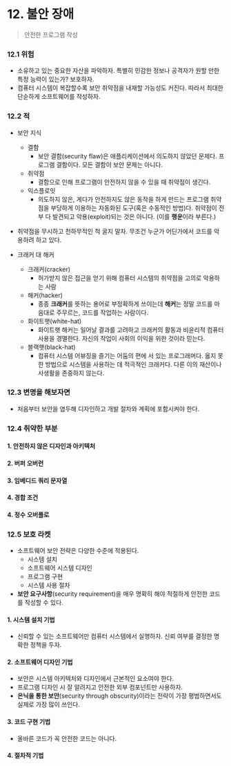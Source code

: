 # 12. 불안 장애

> 안전한 프로그램 작성



### 12.1 위험

- 소유하고 있는 중요한 자산을 파악하자. 특별히 민감한 정보나 공격자가 원할 만한 특정 능력이 있는가? 보호하자.
- 컴퓨터 시스템이 복잡할수록 보안 취약점을 내재할 가능성도 커진다. 따라서 최대한 단순하게 소프트웨어를 작성하자.



### 12.2 적

- 보안 지식
  - 결함
    - 보안 결함(security flaw)은 애플리케이션에서 의도하지 않았던 문제다. 프로그램 결함이다. 모든 결함이 보안 문제는 아니다.
  - 취약점
    - 결함으로 인해 프로그램이 안전하지 않을 수 있을 때 취약점이 생긴다.
  - 익스플로잇
    - 의도하지 않은, 게다가 안전하지도 않은 동작을 하게 만드는 프로그램 취약점을 부당하게 이용하는 자동화된 도구(혹은 수동적인 방법)다. 취약점이 전부 다 발견되고 악용(exploit)되는 것은 아니다. (이를 **행운**이라 부른다.)

- 취약점을 무시하고 천하무적인 척 굴지 말자. 무조건 누군가 어딘가에서 코드를 악용하려 하고 있다.
- 크래커 대 해커
  - 크래커(cracker)
    - 허가받지 않은 접근을 얻기 위해 컴퓨터 시스템의 취약점을 고의로 악용하는 사람
  - 해커(hacker)
    - 종종 **크래커**를 뜻하는 용어로 부정확하게 쓰이는데 **해커**는 정말 코드를 마음대로 주무르는, 코드를 작업하는 사람이다.
  - 화이트햇(white-hat)
    - 화이트햇 해커는 일어날 결과를 고려하고 크래커의 활동과 비윤리적 컴퓨터 사용을 경멸한다. 자신의 작업이 사회의 이익을 위한 것이라 믿는다.
  - 블랙햇(black-hat)
    - 컴퓨터 시스템 어뷰징을 즐기는 어둠의 편에 서 있는 프로그래머다. 옳지 못한 방법으로 시스템을 사용하는 데 적극적인 크래커다. 다른 이의 재산이나 사생활을 존중하지 않는다.



### 12.3 변명을 해보자면

- 처음부터 보안을 염두해 디자인하고 개발 절차와 계획에 포함시켜야 한다.



### 12.4 취약한 부분

#### 1. 안전하지 않은 디자인과 아키텍처

#### 2. 버퍼 오버런

#### 3. 임베디드 쿼리 문자열

#### 4. 경합 조건

#### 4. 정수 오버플로



### 12.5 보호 라켓

- 소프트웨어 보안 전략은 다양한 수준에 적용된다.
  - 시스템 설치
  - 소프트웨어 시스템 디자인
  - 프로그램 구현
  - 시스템 사용 절차
- **보안 요구사항**(security requirement)을 매우 명확히 해야 적절하게 안전한 코드를 작성할 수 있다.

#### 1. 시스템 설치 기법

- 신뢰할 수 있는 소프트웨어만 컴퓨터 시스템에서 실행하자. 신뢰 여부를 결정한 명확한 정책을 두자.

#### 2. 소프트웨어 디자인 기법

- 보안은 시스템 아키텍처와 디자인에서 근본적인 요소여야 한다.
- 프로그램 디자인 시 잘 알려지고 안전한 외부 컴포넌트만 사용하자.
- **은닉을 통한 보안**(security through obscurity)이라는 전략이 가장 평범하면서도 실제로 가장 많이 쓰인다.

#### 3. 코드 구현 기법

- 올바른 코드가 꼭 안전한 코드는 아니다.

#### 4. 절차적 기법

